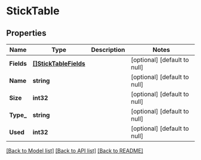 # StickTable

## Properties
Name | Type | Description | Notes
------------ | ------------- | ------------- | -------------
**Fields** | [**[]StickTableFields**](stick_table_fields.md) |  | [optional] [default to null]
**Name** | **string** |  | [optional] [default to null]
**Size** | **int32** |  | [optional] [default to null]
**Type_** | **string** |  | [optional] [default to null]
**Used** | **int32** |  | [optional] [default to null]

[[Back to Model list]](../README.md#documentation-for-models) [[Back to API list]](../README.md#documentation-for-api-endpoints) [[Back to README]](../README.md)


